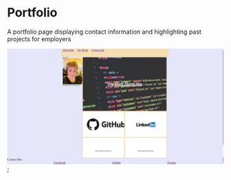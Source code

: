 # Portfolio

A portfolio page displaying contact information and highlighting past projects for employers 

![Alt text](assets\screenshotreadme.png);